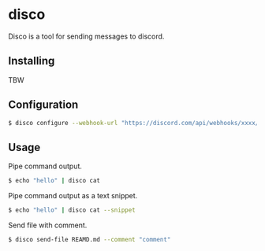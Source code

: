 # disco

Disco is a tool for sending messages to discord.

## Installing

TBW

## Configuration

```bash
$ disco configure --webhook-url "https://discord.com/api/webhooks/xxxx/yyyy"
```

## Usage

Pipe command output.

```bash
$ echo "hello" | disco cat
```

Pipe command output as a text snippet.

```bash
$ echo "hello" | disco cat --snippet
```

Send file with comment.

```bash
$ disco send-file REAMD.md --comment "comment"
```
